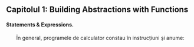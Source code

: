## Capitolul 1: Building Abstractions with Functions

#### **Statements & Expressions.**
&nbsp;&nbsp;&nbsp;&nbsp;&nbsp;&nbsp; În general, programele de calculator constau în instrucțiuni și anume:
<!--stackedit_data:
eyJoaXN0b3J5IjpbMTUyNTk2ODQ2MywtMjA4ODc0NjYxMl19
-->
